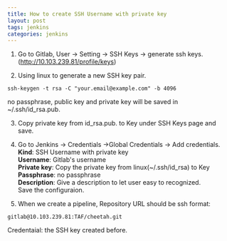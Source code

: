 ```yaml
---
title: How to create SSH Username with private key
layout: post
tags: jenkins
categories: jenkins
---
```

1. Go to Gitlab, User -> Setting -> SSH Keys -> generate ssh keys.(http://10.103.239.81/profile/keys)  

2. Using linux to generate a new SSH key pair.
```
ssh-keygen -t rsa -C "your.email@example.com" -b 4096
```
no passphrase, public key and private key will be saved in ~/.ssh/id_rsa.pub.

3. Copy private key from id_rsa.pub. to Key under SSH Keys page and save.  

4. Go to Jenkins -> Credentials ->Global Credentials -> Add credentials. 
  __Kind__: SSH Username with private key  
  __Username__: Gitlab's username  
  __Private key__: Copy the private key from linux(~/.ssh/id_rsa) to Key  
  __Passphrase__: no passphrase  
  __Description__: Give a description to let user easy to recognized.  
  Save the configuraion.  
  
5. When we create a pipeline, Repository URL should be ssh format:
```
gitlab@10.103.239.81:TAF/cheetah.git
```  
Credentaial: the SSH key created before.